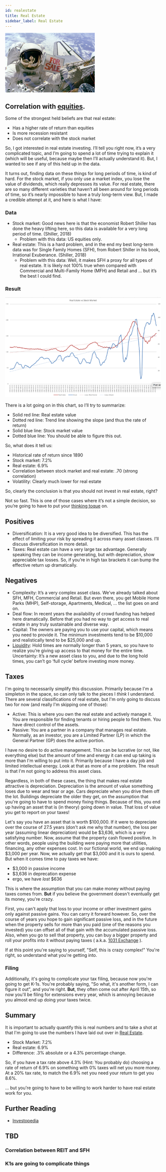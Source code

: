 ```yaml
---
id: realestate 
title: Real Estate
sidebar_label: Real Estate
---
```

![Satellite 4 Sale](assets/for-sale.jpg)

## Correlation with [equities](equities.md). 

Some of the strongest held beliefs are that real estate:
* Has a higher rate of return than equities
* Is more recession resistant 
* Does not correlate with the stock market

So, I got interested in real estate investing.  I’ll tell you right now, it’s a very complicated topic, and I’m going to spend a lot of time trying to explain it (which will be useful, because maybe then I’ll actually understand it).   But, I wanted to see if any of this held up in the data.

It turns out, finding data on these things for long periods of time, is kind of hard.  For the stock market, if you only use a market index, you lose the value of dividends, which really depresses its value.  For real estate, there are so many different varieties that haven’t all been around for long periods of time, so it’s nearly impossible to have a truly long-term view.  But, I made a credible attempt at it, and here is what I have:

### Data
* Stock market:  Good news here is that the economist Robert Shiller has done the heavy lifting here, so this data is available for a very long period of time. (Shiller, 2018)
  * Problem with this data:  US equities only.  
* Real estate:  This is a hard problem, and in the end my best long-term data was for Single Family Homes (SFH), from Robert Shiller in his book, Irrational Exuberance. (Shiller, 2018)
  * Problem with this data:  Well, it makes SFH a proxy for all types of real estate. It is likely not 100% true when compared with Commercial and Multi-Family Home (MFH) and Retail and … but it’s the best I could find.

### Result

![Real Estate vs Single Family Homes](assets/re-vs-sfh.png)

There is a lot going on in this chart, so I’ll try to summarize:
* Solid red line: Real estate value
* Dotted red line:  Trend line showing the slope (and thus the rate of return)
* Solid blue line: Stock market value
* Dotted blue line:  You should be able to figure this out.

So, what does it tell us:
* Historical rate of return since 1890
* Stock market: 7.2%
* Real estate: 6.9%
* Correlation between stock market and real estate: .70 (strong correlation)
* Volatility:  Clearly much lower for real estate

So, clearly the conclusion is that you should not invest in real estate, right?

Not so fast.  This is one of those cases where it’s not a simple decision, so you’re going to have to put your [thinking toque](https://genius.com/Bob-and-doug-mckenzie-twelve-days-of-christmas-lyrics) on.

## Positives
* Diversification:  It is a very good idea to be diversified.  This has the effect of limiting your risk by spreading it across many asset classes.  I’ll discuss diversification in more detail.
* Taxes:  Real estate can have a very large tax advantage.  Generally speaking they can be income generating, but with depreciation, show appreciable tax losses.  So, if you’re in high tax brackets it can bump the effective return up dramatically.

## Negatives
* Complexity:  It’s a very complex asset class.  We’ve already talked about SFH, MFH, Commercial and Retail.  But even there, you get Mobile Home Parks (MHP), Self-storage, Apartments, Medical, … the list goes on and on.
* Deal flow:  In recent years the availability of crowd funding has helped here dramatically.  Before that you had no way to get access to real estate in any truly sustainable and diverse way.
* Capital:  The owners are paying you to use your capital, which means you need to provide it.  The minimum investments tend to be $10,000 and realistically tend to be $25,000 and up.
* [Liquidity](liquidity.md):  Hold times are normally longer than 5 years, so you have to realize you’re giving up access to that money for the entire time.
Uncertainty:  It’s a new asset class to you, and due to the long hold times, you can’t go ‘full cycle’ before investing more money.

## Taxes

I'm going to necessarily simplify this discussion.  Primarily because I'm a simpleton in the space, so can only talk to the pieces I *think* I understand.  There are several classifications of real estate, but I'm only going to discuss two for now (and really I'm skipping one of those):

* Active:  This is where you own the real estate and actively manage it.  You are responsible for finding tenants or hiring people to find them.  You have direct control of the assets.
* Passive:  You are a partner in a company that manages real estate.  Normally, as an investor, you are a Limited Partner (LP) in which the General Partner (GP) does the active portion.

I have no desire to do active management.  This can be lucrative (or not, like everything else) but the amount of time and energy it can end up taking is more than I'm willing to put into it.  Primarily because I have a day job and limited intellectual energy.  Look at that as more of a me problem. The result is that I'm not going to address this asset class.

Regardless, in both of these cases, the thing that makes real estate attractive is depreciation.  Depreciation is the amount of value something loses due to wear and tear or age.  Cars depreciate when you drive them off the lot.  Buildings depreciate the older they get, on the assumption that you're going to have to spend money fixing things.  Because of this, you end up having an asset that is (in theory) going down in value.  That loss of value you get to report on your taxes!  

Let's say you have an asset that is worth $100,000.  If it were to depreciate over the course of 27.5 years (don't ask me why that number), the loss per year (assuming linear depreciation) would be $3,636, which is a very satisfying number.  Now, assume that the property cash flowed positive.  In other words, people using the building were paying more that utilities, financing, any other expenses cost.  In our fictional world, we end up making $3,000 per year.  Now, we actually get that $3,000 and it is ours to spend.  But when it comes time to pay taxes we have:

* $3,000 in passive income
* $3,636 in deprecation expense
* ergo, we have *lost* $636

This is where the assumption that you can make money without paying taxes comes from.  **But** if you believe the government doesn't eventually get its money, you're crazy.  

First, you can't apply that loss to your income or other investment gains only against passive gains.  You can carry it forward however.  So, over the course of years you hope to gain significant passive loss, and in the future when the property sells for more than you paid (one of the reasons you invested) you can offset all of that gain with the accumulated passive loss.  Also, when you go to sell that property, you can buy a bigger property and roll your profits into it without paying taxes ( a.k.a. [1031 Exchange](https://www.investopedia.com/financial-edge/0110/10-things-to-know-about-1031-exchanges.aspx) ).

If at this point you're saying to yourself, "Self, this is crazy complex!"  You're right, so understand what you're getting into. 

### Filing

Additionally, it's going to complicate your tax filing, because now you're going to get K-1s.  You're probably saying, "So what, it's another form, I can figure it out", and you're right.  **But**, they often come out after April 15th, so now you'll be filing for extensions every year, which is annoying because you almost end up doing your taxes twice.

## Summary

It is important to actually quantify this is real numbers and to take a shot at that I'm going to use the numbers I have laid out over in [Real Estate](realestate.md).

* Stock Market: 7.2%
* Real estate: 6.9%
* Difference: .3% absolute or a 4.3% percentage change.

So, if you have a tax rate above 4.3% (Hint: You probably do) choosing a rate of return of 6.9% on something with 0% taxes will net you more money.  At a 20% tax rate, to match the 6.9% net you need your return to get you 8.6%.

... but you're going to have to be willing to work harder to have real estate work for you.

## Further Reading
* [Investopedia](https://www.investopedia.com/ask/answers/060415/what-average-annual-return-typical-long-term-investment-real-estate-sector.asp)


## TBD
### Correlation between REIT and SFH
### K1s are going to complicate things



